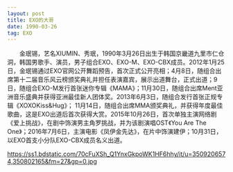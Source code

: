 ```yaml
---
layout: post
title: EXO的大哥
date: 1990-03-26 
tag: EXO
---
```


　　金珉锡，艺名XIUMIN、秀珉，1990年3月26日出生于韩国京畿道九里市仁仓洞，韩国男歌手、演员，男子组合EXO、EXO-M、EXO-CBX成员。2012年1月25日，金珉锡通过EXO官网公开舞蹈预告，首次正式公开亮相；4月8日，随组合出席第十二届音乐风云榜颁奖典礼并担任表演嘉宾，展示出道舞台，正式出道；9日，随组合EXO-M发行首张迷你专辑《MAMA》；11月30日，随组合出席Ment亚洲音乐盛典并获得亚洲最佳新人团体奖。2013年6月3日，随组合发行首张正规专辑《XOXOKiss&Hug》； 11月14日，随组合出席MMA颁奖典礼，并获得年度最佳歌曲，这是EXO出道后首次获得大赏。2015年10月26日，首次单独主演网络剧《爱上挑战》，在剧中饰演男主角罗挑战，并为该剧演唱OST《You Are The One》；2016年7月6日，主演电影《凤伊金先达》，在片中饰演建伊；10月31日，以EXO首支小分队EXO-CBX成员名义出道。

https://ss1.bdstatic.com/70cFuXSh_Q1YnxGkpoWK1HF6hhy/it/u=3509206574,350802165&fm=27&gp=0.jpg
